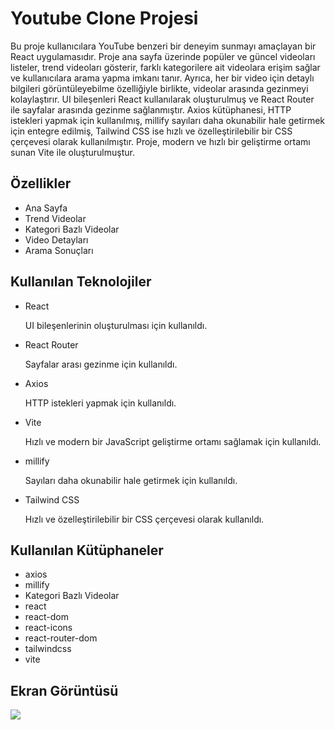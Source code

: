 <h1>Youtube Clone Projesi</h1>
Bu proje kullanıcılara YouTube benzeri bir deneyim sunmayı amaçlayan bir React uygulamasıdır. Proje ana sayfa üzerinde popüler ve güncel videoları listeler, trend videoları gösterir, farklı kategorilere ait videolara erişim sağlar ve kullanıcılara arama yapma imkanı tanır. Ayrıca, her bir video için detaylı bilgileri görüntüleyebilme özelliğiyle birlikte, videolar arasında gezinmeyi kolaylaştırır. UI bileşenleri React kullanılarak oluşturulmuş ve React Router ile sayfalar arasında gezinme sağlanmıştır. Axios kütüphanesi, HTTP istekleri yapmak için kullanılmış, millify sayıları daha okunabilir hale getirmek için entegre edilmiş, Tailwind CSS ise hızlı ve özelleştirilebilir bir CSS çerçevesi olarak kullanılmıştır. Proje, modern ve hızlı bir geliştirme ortamı sunan Vite ile oluşturulmuştur. 

<h2> Özellikler </h2>

<ul>
<li>Ana Sayfa</li>
<li>Trend Videolar</li>
<li>Kategori Bazlı Videolar</li>
<li>Video Detayları</li>
<li>Arama Sonuçları</li>
</ul>


<h2> Kullanılan Teknolojiler </h2>
<ul>
<li>React</li>
<p>UI bileşenlerinin oluşturulması için kullanıldı.</p>
<li>React Router</li>
<p>Sayfalar arası gezinme için kullanıldı.</p>
<li>Axios</li>
<p>HTTP istekleri yapmak için kullanıldı.</p>
<li>Vite</li>
<p>Hızlı ve modern bir JavaScript geliştirme ortamı sağlamak için kullanıldı.</p>
<li>millify</li>
<p>Sayıları daha okunabilir hale getirmek için kullanıldı.</p>
<li>Tailwind CSS</li>
<p>Hızlı ve özelleştirilebilir bir CSS çerçevesi olarak kullanıldı.</p>
</ul>


<h2>  Kullanılan Kütüphaneler </h2>

<ul>
<li>axios</li>
<li>millify</li>
<li>Kategori Bazlı Videolar</li>
<li>react</li>
<li>react-dom</li>
<li>react-icons</li>
<li>react-router-dom</li>
<li>tailwindcss</li>
<li>vite</li>
</ul>


<h2>Ekran Görüntüsü</h2>

![](./public/yt-g.gif)